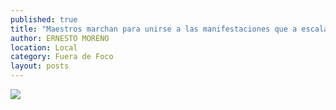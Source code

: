 ```yaml
---
published: true
title: "Maestros marchan para unirse a las manifestaciones que a escala nacional han realizado los trabajadores de la educación, a fin de exponer su rechazo a la reforma en esta materia"
author: ERNESTO MORENO
location: Local
category: Fuera de Foco
layout: posts
---
```


![](http://i.imgur.com/UVQnfy4m.jpg)
